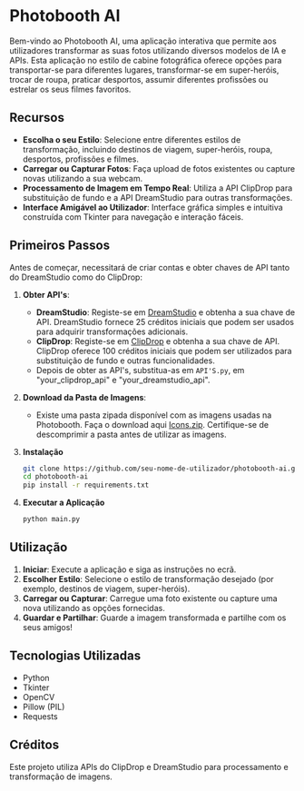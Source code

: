 # Photobooth AI

Bem-vindo ao Photobooth AI, uma aplicação interativa que permite aos utilizadores transformar as suas fotos utilizando diversos modelos de IA e APIs. Esta aplicação no estilo de cabine fotográfica oferece opções para transportar-se para diferentes lugares, transformar-se em super-heróis, trocar de roupa, praticar desportos, assumir diferentes profissões ou estrelar os seus filmes favoritos.

## Recursos

- **Escolha o seu Estilo**: Selecione entre diferentes estilos de transformação, incluindo destinos de viagem, super-heróis, roupa, desportos, profissões e filmes.
- **Carregar ou Capturar Fotos**: Faça upload de fotos existentes ou capture novas utilizando a sua webcam.
- **Processamento de Imagem em Tempo Real**: Utiliza a API ClipDrop para substituição de fundo e a API DreamStudio para outras transformações.
- **Interface Amigável ao Utilizador**: Interface gráfica simples e intuitiva construída com Tkinter para navegação e interação fáceis.

## Primeiros Passos

Antes de começar, necessitará de criar contas e obter chaves de API tanto do DreamStudio como do ClipDrop:

1. **Obter API's**:
   - **DreamStudio**: Registe-se em [DreamStudio](https://dreamstudio.com) e obtenha a sua chave de API. DreamStudio fornece 25 créditos iniciais que podem ser usados para adquirir transformações adicionais.
   - **ClipDrop**: Registe-se em [ClipDrop](https://clipdrop.co) e obtenha a sua chave de API. ClipDrop oferece 100 créditos iniciais que podem ser utilizados para substituição de fundo e outras funcionalidades.
   - Depois de obter as API's, substitua-as em `API'S.py`, em "your_clipdrop_api" e "your_dreamstudio_api".

2. **Download da Pasta de Imagens**:
   - Existe uma pasta zipada disponível com as imagens usadas na Photobooth. Faça o download aqui [Icons.zip](https://drive.google.com/file/d/1JiDvgkUUgC67-279M98mjCBfky9KwIi3/view?usp=sharing). Certifique-se de descomprimir a pasta antes de utilizar as imagens.

3. **Instalação**

   ```bash
   git clone https://github.com/seu-nome-de-utilizador/photobooth-ai.git
   cd photobooth-ai
   pip install -r requirements.txt
   ```

4. **Executar a Aplicação**
   ```bash
   python main.py
   ```

## Utilização

1. **Iniciar**: Execute a aplicação e siga as instruções no ecrã.
2. **Escolher Estilo**: Selecione o estilo de transformação desejado (por exemplo, destinos de viagem, super-heróis).
3. **Carregar ou Capturar**: Carregue uma foto existente ou capture uma nova utilizando as opções fornecidas.
4. **Guardar e Partilhar**: Guarde a imagem transformada e partilhe com os seus amigos!

## Tecnologias Utilizadas

- Python
- Tkinter
- OpenCV
- Pillow (PIL)
- Requests

## Créditos

Este projeto utiliza APIs do ClipDrop e DreamStudio para processamento e transformação de imagens.
